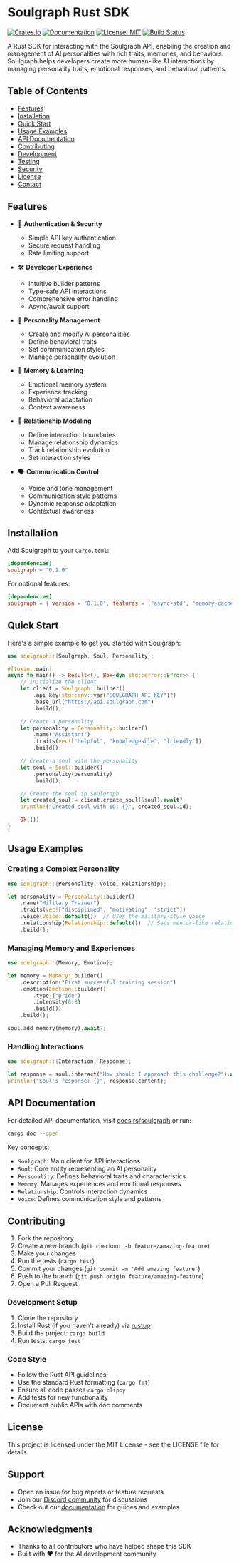 # Soulgraph Rust SDK

[![Crates.io](https://img.shields.io/crates/v/soulgraph.svg)](https://crates.io/crates/soulgraph)
[![Documentation](https://docs.rs/soulgraph/badge.svg)](https://docs.rs/soulgraph)
[![License: MIT](https://img.shields.io/badge/License-MIT-yellow.svg)](https://opensource.org/licenses/MIT)
[![Build Status](https://github.com/soulgraph/soulgraph-rs/workflows/CI/badge.svg)](https://github.com/soulgraph/soulgraph-rs/actions)

A Rust SDK for interacting with the Soulgraph API, enabling the creation and management of AI personalities with rich traits, memories, and behaviors. Soulgraph helps developers create more human-like AI interactions by managing personality traits, emotional responses, and behavioral patterns.

## Table of Contents

- [Features](#features)
- [Installation](#installation)
- [Quick Start](#quick-start)
- [Usage Examples](#usage-examples)
- [API Documentation](#api-documentation)
- [Contributing](#contributing)
- [Development](#development)
- [Testing](#testing)
- [Security](#security)
- [License](#license)
- [Contact](#contact)

## Features

- 🔑 **Authentication & Security**

  - Simple API key authentication
  - Secure request handling
  - Rate limiting support

- 🛠️ **Developer Experience**

  - Intuitive builder patterns
  - Type-safe API interactions
  - Comprehensive error handling
  - Async/await support

- 🧠 **Personality Management**

  - Create and modify AI personalities
  - Define behavioral traits
  - Set communication styles
  - Manage personality evolution

- 💭 **Memory & Learning**

  - Emotional memory system
  - Experience tracking
  - Behavioral adaptation
  - Context awareness

- 🤖 **Relationship Modeling**

  - Define interaction boundaries
  - Manage relationship dynamics
  - Track relationship evolution
  - Set interaction styles

- 🗣️ **Communication Control**
  - Voice and tone management
  - Communication style patterns
  - Dynamic response adaptation
  - Contextual awareness

## Installation

Add Soulgraph to your `Cargo.toml`:

```toml
[dependencies]
soulgraph = "0.1.0"
```

For optional features:

```toml
[dependencies]
soulgraph = { version = "0.1.0", features = ["async-std", "memory-cache"] }
```

## Quick Start

Here's a simple example to get you started with Soulgraph:

```rust
use soulgraph::{Soulgraph, Soul, Personality};

#[tokio::main]
async fn main() -> Result<(), Box<dyn std::error::Error>> {
    // Initialize the client
    let client = Soulgraph::builder()
        .api_key(std::env::var("SOULGRAPH_API_KEY")?)
        .base_url("https://api.soulgraph.com")
        .build();

    // Create a personality
    let personality = Personality::builder()
        .name("Assistant")
        .traits(vec!["helpful", "knowledgeable", "friendly"])
        .build();

    // Create a soul with the personality
    let soul = Soul::builder()
        .personality(personality)
        .build();

    // Create the soul in Soulgraph
    let created_soul = client.create_soul(&soul).await?;
    println!("Created soul with ID: {}", created_soul.id);

    Ok(())
}
```

## Usage Examples

### Creating a Complex Personality

```rust
use soulgraph::{Personality, Voice, Relationship};

let personality = Personality::builder()
    .name("Military Trainer")
    .traits(vec!["disciplined", "motivating", "strict"])
    .voice(Voice::default())  // Uses the military-style voice
    .relationship(Relationship::default())  // Sets mentor-like relationship
    .build();
```

### Managing Memory and Experiences

```rust
use soulgraph::{Memory, Emotion};

let memory = Memory::builder()
    .description("First successful training session")
    .emotion(Emotion::builder()
        .type_("pride")
        .intensity(0.8)
        .build())
    .build();

soul.add_memory(memory).await?;
```

### Handling Interactions

```rust
use soulgraph::{Interaction, Response};

let response = soul.interact("How should I approach this challenge?").await?;
println!("Soul's response: {}", response.content);
```

## API Documentation

For detailed API documentation, visit [docs.rs/soulgraph](https://docs.rs/soulgraph) or run:

```bash
cargo doc --open
```

Key concepts:

- `Soulgraph`: Main client for API interactions
- `Soul`: Core entity representing an AI personality
- `Personality`: Defines behavioral traits and characteristics
- `Memory`: Manages experiences and emotional responses
- `Relationship`: Controls interaction dynamics
- `Voice`: Defines communication style and patterns

## Contributing

1. Fork the repository
2. Create a new branch (`git checkout -b feature/amazing-feature`)
3. Make your changes
4. Run the tests (`cargo test`)
5. Commit your changes (`git commit -m 'Add amazing feature'`)
6. Push to the branch (`git push origin feature/amazing-feature`)
7. Open a Pull Request

### Development Setup

1. Clone the repository
2. Install Rust (if you haven't already) via [rustup](https://rustup.rs/)
3. Build the project: `cargo build`
4. Run tests: `cargo test`

### Code Style

- Follow the Rust API guidelines
- Use the standard Rust formatting (`cargo fmt`)
- Ensure all code passes `cargo clippy`
- Add tests for new functionality
- Document public APIs with doc comments

## License

This project is licensed under the MIT License - see the LICENSE file for details.

## Support

- Open an issue for bug reports or feature requests
- Join our [Discord community](https://discord.gg/soulgraph) for discussions
- Check out our [documentation](https://docs.soulgraph.com) for guides and examples

## Acknowledgments

- Thanks to all contributors who have helped shape this SDK
- Built with ❤️ for the AI development community
